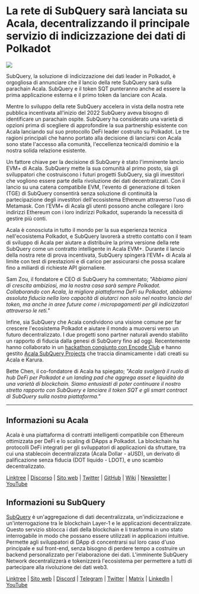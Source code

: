 # La rete di SubQuery sarà lanciata su Acala, decentralizzando il principale servizio di indicizzazione dei dati di Polkadot

![](https://miro.medium.com/max/2400/1*kj_-zZcjeYdYIZVy1atYOg.gif)

SubQuery, la soluzione di indicizzazione dei dati leader in Polkadot, è orgogliosa di annunciare che il lancio della rete SubQuery sarà sulla parachain Acala. SubQuery e il token SQT punteranno anche ad essere la prima applicazione esterna e il primo token da lanciare con Acala.

Mentre lo sviluppo della rete SubQuery accelera in vista della nostra rete pubblica incentivata all'inizio del 2022 SubQuery aveva bisogno di identificare un parachain ospite. SubQuery ha considerato una varietà di opzioni prima di scegliere di approfondire la sua partnership esistente con Acala lanciando sul suo protocollo DeFi leader costruito su Polkadot. Le tre ragioni principali che hanno portato alla decisione di lanciarsi con Acala sono state l'accesso alla comunità, l'eccellenza tecnica/di dominio e la nostra solida relazione esistente.

Un fattore chiave per la decisione di SubQuery è stato l'imminente lancio EVM+ di Acala. SubQuery mette la sua comunità al primo posto, sia gli sviluppatori che costruiscono i futuri progetti SubQuery, sia gli investitori che vogliono essere parte della rivoluzione dei dati decentralizzati. Con il lancio su una catena compatibile EVM, l'evento di generazione di token (TGE) di SubQuery consentirà senza soluzione di continuità la partecipazione degli investitori dell'ecosistema Ethereum attraverso l'uso di Metamask. Con l'EVM+ di Acala gli utenti possono anche collegare i loro indirizzi Ethereum con i loro indirizzi Polkadot, superando la necessità di gestire più conti.

Acala è conosciuta in tutto il mondo per la sua esperienza tecnica nell'ecosistema Polkadot, e SubQuery lavorerà a stretto contatto con il team di sviluppo di Acala per aiutare a distribuire la prima versione della rete SubQuery come un contratto intelligente in Acala EVM+. Durante il lancio della nostra rete di prova incentivata, SubQuery spingerà l'EVM+ di Acala al limite con test di prestazioni e di carico per assicurarsi che possa scalare fino a miliardi di richieste API giornaliere.

Sam Zou, il fondatore e CEO di SubQuery ha commentato; _"Abbiamo piani di crescita ambiziosi, ma la nostra casa sarà sempre Polkadot. Collaborando con Acala, la migliore piattaforma DeFi su Polkadot, abbiamo assoluta fiducia nella loro capacità di aiutarci non solo nel nostro lancio del token, ma anche in aree future come i micropagamenti per gli indicizzatori attraverso le reti."_

Infine, sia SubQuery che Acala condividono una visione comune per far crescere l'ecosistema Polkadot e aiutare il mondo a muoversi verso un futuro decentralizzato. I due progetti sono partner naturali avendo stabilito un rapporto di fiducia dalla genesi di SubQuery fino ad oggi. Recentemente hanno collaborato in un [hackathon congiunto con Encode Club](https://medium.com/encode-club/polkadot-hack-challenges-7cfeba1a4c0e) e hanno gestito [Acala SubQuery Projects](https://subquery.medium.com/subquery-integrates-acala-to-aggregate-and-serve-defi-data-to-polkadot-and-kusama-builders-fc9af6a7aae1) che traccia dinamicamente i dati creati su Acala e Karura.

Bette Chen, il co-fondatore di Acala ha spiegato; _"Acala svolgerà il ruolo di hub DeFi per Polkadot e un landing pad che aggrega asset e liquidità da una varietà di blockchain. Siamo entusiasti di poter continuare il nostro stretto rapporto con SubQuery e lanciare il token SQT e gli smart contract di SubQuery sulla nostra piattaforma."_

---

## Informazioni su Acala

Acala è una piattaforma di contratti intelligenti compatibile con Ethereum ottimizzata per DeFi e lo scaling di DApps a Polkadot. La blockchain ha protocolli DeFi integrati per gli sviluppatori di applicazioni da sfruttare, tra cui una stablecoin decentralizzata (Acala Dollar - aUSD), un derivato di palificazione senza fiducia (DOT liquido - LDOT), e uno scambio decentralizzato.

[Linktree](https://linktr.ee/acalanetwork) | [Discorso](https://discord.gg/vdbFVCH) | [Sito web](https://acala.network/) | [Twitter](https://twitter.com/AcalaNetwork) | [GitHub](https://github.com/AcalaNetwork/Acala) | [Wiki](https://github.com/AcalaNetwork/Acala/wiki) | [Newsletter](https://share.hsforms.com/1X9RxkXk-R62I0VNbATaDXw4h8qc) | [YouTube](http://youtube.com/c/acalanetwork)

## Informazioni su SubQuery

[SubQuery](https://subquery.network/) è un'aggregazione di dati decentralizzata, un'indicizzazione e un'interrogazione tra le blockchain Layer-1 e le applicazioni decentralizzate. Questo servizio sblocca i dati della blockchain e li trasforma in uno stato interrogabile in modo che possano essere utilizzati in applicazioni intuitive. Permette agli sviluppatori di DApp di concentrarsi sul loro caso d'uso principale e sul front-end, senza bisogno di perdere tempo a costruire un backend personalizzato per l'elaborazione dei dati. L'imminente SubQuery Network decentralizzerà e tokenizzerà l'ecosistema per permettere a tutti di partecipare alla rivoluzione dei dati web3.

[Linktree](https://linktr.ee/subquerynetwork) | [Sito web](https://subquery.network/) | [Discord](https://discord.com/invite/78zg8aBSMG) | [Telegram](https://t.me/subquerynetwork) | [Twitter](https://twitter.com/subquerynetwork) | [Matrix](https://matrix.to/#/#subquery:matrix.org) | [LinkedIn](https://www.linkedin.com/company/subquery) | [YouTube](https://www.youtube.com/channel/UCi1a6NUUjegcLHDFLr7CqLw)
